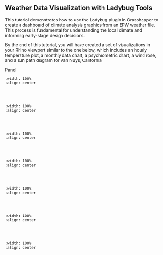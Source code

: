 ## Weather Data Visualization with Ladybug Tools

This tutorial demonstrates how to use the Ladybug plugin in Grasshopper to create a dashboard of climate analysis graphics from an EPW weather file. This process is fundamental for understanding the local climate and informing early-stage design decisions.

By the end of this tutorial, you will have created a set of visualizations in your Rhino viewport similar to the one below, which includes an hourly temperature plot, a monthly data chart, a psychrometric chart, a wind rose, and a sun path diagram for Van Nuys, California.

Panel
```{image} ../_static/shoebox1/shoebox1_1.png
:width: 100%
:align: center
```
<br/><br/>

```{image} ../_static/shoebox1/shoebox1_2.png
:width: 100%
:align: center
```
<br/><br/>

```{image} ../_static/shoebox1/shoebox1_3.png
:width: 100%
:align: center
```
<br/><br/>

```{image} ../_static/shoebox1/shoebox1_4.png
:width: 100%
:align: center
```
<br/><br/>

```{image} ../_static/shoebox1/shoebox1_5.png
:width: 100%
:align: center
```
<br/><br/>

```{image} ../_static/shoebox1/shoebox1_6.png
:width: 100%
:align: center
```
<br/><br/>

```{image} ../_static/shoebox1/shoebox1_7.png
:width: 100%
:align: center
```
<br/><br/>
